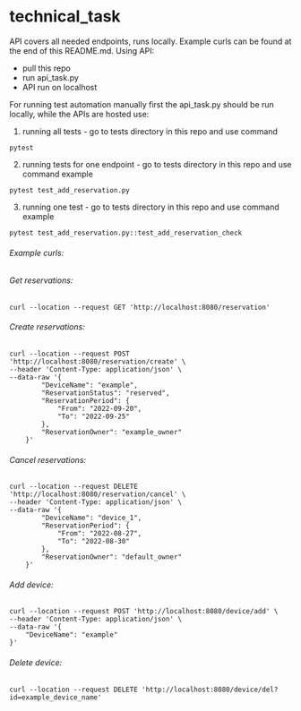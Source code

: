 # technical_task

API covers all needed endpoints, runs locally. Example curls can be found at the end of this README.md. 
Using API:
- pull this repo
- run api_task.py
- API run on localhost

For running test automation manually first the api_task.py should be run locally, while the APIs are hosted use:
1. running all tests - go to tests directory in this repo and use command
```
pytest
```
2. running tests for one endpoint - go to tests directory in this repo and use command example
```
pytest test_add_reservation.py
```
3. running one test - go to tests directory in this repo and use command example
```
pytest test_add_reservation.py::test_add_reservation_check
```
###### Example curls:
###### Get reservations:
```
curl --location --request GET 'http://localhost:8080/reservation'
```
###### Create reservations:
```
curl --location --request POST 'http://localhost:8080/reservation/create' \
--header 'Content-Type: application/json' \
--data-raw '{
        "DeviceName": "example",
        "ReservationStatus": "reserved",
        "ReservationPeriod": {
            "From": "2022-09-20",
            "To": "2022-09-25"
        },
        "ReservationOwner": "example_owner"
    }'
```
###### Cancel reservations:
```
curl --location --request DELETE 'http://localhost:8080/reservation/cancel' \
--header 'Content-Type: application/json' \
--data-raw '{
        "DeviceName": "device_1",
        "ReservationPeriod": {
            "From": "2022-08-27",
            "To": "2022-08-30"
        },
        "ReservationOwner": "default_owner"
    }'
```
###### Add device:
```
curl --location --request POST 'http://localhost:8080/device/add' \
--header 'Content-Type: application/json' \
--data-raw '{
    "DeviceName": "example"
}'
```
###### Delete device:
```
curl --location --request DELETE 'http://localhost:8080/device/del?id=example_device_name'
```
